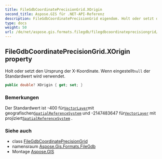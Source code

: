```yaml
---
title: FileGdbCoordinatePrecisionGrid.XOrigin
second_title: Aspose.GIS für .NET-API-Referenz
description: FileGdbCoordinatePrecisionGrid eigendom. Holt oder setzt den Ursprung der XKoordinate. Wenn eingestelltnull der Standardwert wird verwendet.
type: docs
weight: 50
url: /de/net/aspose.gis.formats.filegdb/filegdbcoordinateprecisiongrid/xorigin/
---
```

## FileGdbCoordinatePrecisionGrid.XOrigin property

Holt oder setzt den Ursprung der X-Koordinate. Wenn eingestellt`null` der Standardwert wird verwendet.

```csharp
public double? XOrigin { get; set; }
```

### Bemerkungen

Der Standardwert ist -400 für[`VectorLayer`](../../../aspose.gis/vectorlayer/)mit geografischen[`SpatialReferenceSystem`](../../../aspose.gis.spatialreferencing/spatialreferencesystem/) und -2147483647 für[`VectorLayer`](../../../aspose.gis/vectorlayer/) mit projiziert[`SpatialReferenceSystem`](../../../aspose.gis.spatialreferencing/spatialreferencesystem/) .

### Siehe auch

* class [FileGdbCoordinatePrecisionGrid](../)
* namensraum [Aspose.Gis.Formats.FileGdb](../../filegdbcoordinateprecisiongrid/)
* Montage [Aspose.GIS](../../../)


